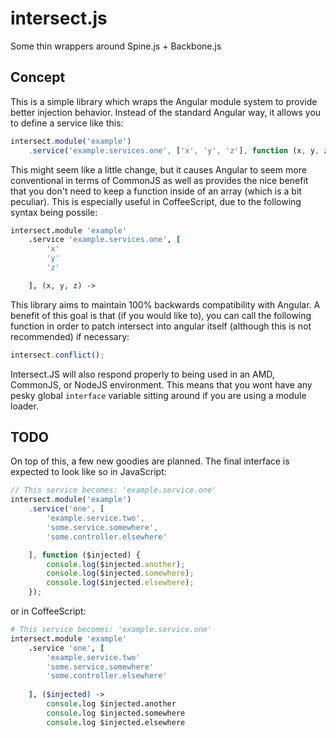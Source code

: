 intersect.js
============

Some thin wrappers around Spine.js + Backbone.js


Concept
-------

This is a simple library which wraps the Angular module system to provide
better injection behavior. Instead of the standard Angular way, it allows you
to define a service like this:

```javascript
intersect.module('example')
	.service('example.services.one', ['x', 'y', 'z'], function (x, y, z) {});

```

This might seem like a little change, but it causes Angular to seem more
conventional in terms of CommonJS as well as provides the nice benefit that you
don't need to keep a function inside of an array (which is a bit peculiar).
This is especially useful in CoffeeScript, due to the following syntax being
possile:

```coffee
intersect.module 'example'
	.service 'example.services.one', [
		'x'
		'y'
		'z'

	], (x, y, z) ->

```

This library aims to maintain 100% backwards compatibility with Angular. A
benefit of this goal is that (if you would like to), you can call the following
function in order to patch intersect into angular itself (although this is not
recommended) if necessary:

```javascript
intersect.conflict();

```

Intersect.JS will also respond properly to being used in an AMD, CommonJS, or
NodeJS environment. This means that you wont have any pesky global `interface`
variable sitting around if you are using a module loader.


TODO
----

On top of this, a few new goodies are planned. The final interface is expected
to look like so in JavaScript:

```javascript
// This service becomes: 'example.service.one'
intersect.module('example')
	.service('one', [
		'example.service.two',
		'some.service.somewhere',
		'some.controller.elsewhere'

	], function ($injected) {
		console.log($injected.another);
		console.log($injected.somewhere);
		console.log($injected.elsewhere);
	});

```

or in CoffeeScript:

```coffee
# This service becomes: 'example.service.one'
intersect.module 'example'
    .service 'one', [
        'example.service.two'
        'some.service.somewhere'
        'some.controller.elsewhere'
        
    ], ($injected) ->
        console.log $injected.another
        console.log $injected.somewhere
        console.log $injected.elsewhere

```

